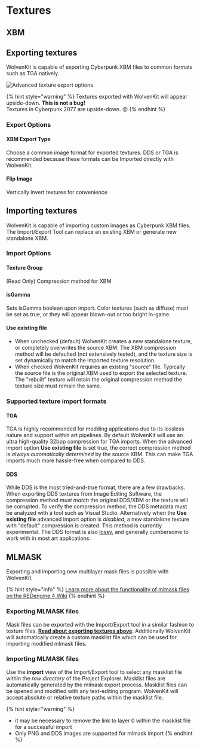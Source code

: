 # Textures

## XBM

## Exporting textures

WolvenKit is capable of exporting Cyberpunk XBM files to common formats such as TGA natively.

![Advanced texture export options](../../../.gitbook/assets/ImportExportTool\_textures\_advanced.png)

{% hint style="warning" %}
Textures exported with WolvenKit will appear upside-down. **This is not a bug!**\
Textures in Cyberpunk 2077 are upside-down. 🙃
{% endhint %}

### Export Options

#### XBM Export Type

Choose a common image format for exported textures. DDS or TGA is recommended because these formats can be Imported directly with WolvenKit.

#### Flip Image

Vertically invert textures for convenience

## Importing textures

WolvenKit is capable of importing custom images as Cyberpunk XBM files. The Import/Export Tool can replace an existing XBM or generate new standalone XBM.&#x20;

### Import Options

#### Texture Group

(Read Only) Compression method for XBM

#### isGamma

Sets isGamma boolean upon import. Color textures (such as diffuse) must be set as true, or they will appear blown-out or too bright in-game.

#### Use existing file

* When unchecked (default) WolvenKit creates a new standalone texture, or completely overwrites the source XBM. The XBM compression method will be defaulted (not extensively tested), and the texture size is set dynamically to match the imported texture resolution.
* When checked WolvenKit requires an existing "source" file. Typically the source file is the original XBM used to export the selected texture. The "rebuilt" texture will retain the original compression method the texture size must remain the same.

### Supported texture import formats

#### TGA

TGA is highly recommended for modding applications due to its lossless nature and support within art pipelines. By default WolvenKit will use an ultra high-quality 32bpp compression for TGA imports. When the advanced import option **Use existing file** is set true, the correct compression method is _always automatically determined_ by the source XBM. This can make TGA imports much more hassle-free when compared to DDS.

#### DDS

While DDS is the most tried-and-true format, there are a few drawbacks. When exporting DDS textures from Image Editing Software, the compression method _must match_ the original DDS/XBM or the texture will be corrupted. To verify the compression method, the DDS metadata must be analyzed with a tool such as Visual Studio. Alternatively when the **Use existing file** advanced import option is _disabled_, a new standalone texture with "default" compression is created. This method is currently experimental. The DDS format is also [lossy](https://en.wikipedia.org/wiki/Lossy\_compression), and generally cumbersome to work with in most art applications.

## MLMASK

Exporting and importing new multilayer mask files is possible with WolvenKit.

{% hint style="info" %}
[Learn more about the functionality of mlmask files on the REDengine 4 Wiki](https://wiki.redmodding.org/redengine4-research/assets/shaders/multilayer.mt/mlmask)
{% endhint %}

### Exporting MLMASK files

Mask files can be exported with the Import/Export tool in a similar fashion to texture files. [**Read about exporting textures above**](textures.md#exporting-textures). Additionally WolvenKit will automatically create a custom masklist  file which can be used for importing modified mlmask files.

### Importing MLMASK files

Use the **import** view of the Import/Export tool to select any masklist file within the _raw directory_ of the Project Explorer. Masklist files are automatically generated by the mlmask export process. Masklist files can be opened and modified with any text-editing program. WolvenKit will accept absolute or relative texture paths within the masklist file.

{% hint style="warning" %}
* it may be necessary to remove the link to layer 0 within the masklist file for a successful import
* Only PNG and DDS images are supported for mlmask import
{% endhint %}
